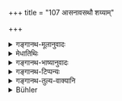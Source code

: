+++
title = "107 आसनावसथौ शय्याम्"

+++

<details><summary>गङ्गानथ-मूलानुवादः</summary>

He should offer seat, room, bed, foliowing and attendance of the best kind to superiors, of the inferior kind to inferiors and of the equal (ordinary) kind to equals.—(107)
</details>

<details><summary>मेधातिथिः</summary>

बहुष्व् अतिथिषु युगपदुपस्थितेष्व् इतरेतरं समहीनज्यायस्स्व् आसनादिप्रकल्पनं गुणापेक्षम्, नाविशेषेण । 

- **आसनं** बृस्यादि । **आवसथं** विश्रामभूमिः । **शय्या** खट्वादि । **अनुव्रज्या** गच्छतो ऽनुगमनम् । **उपासनं** तत्समीपे कथाप्रस्तावेन संनिधानम् । एतद् **उत्तमेषूत्तमम्** । दूरम् अनुव्रज्यत उत्तमः, नातिदूरं मध्यमः, कतिचिदित्पदानि हीनः ॥ ३.९७ ॥
</details>

<details><summary>गङ्गानथ-भाष्यानुवादः</summary>

When several guests of several grades—superior, inferior and equal—arrive at the same time, then the seat, &c., that are offered to them should not all be of the same quality; they should be in accordance with their relative merits.

‘*Seat*’— the mat, and so forth.

‘*Room*’—place for resting.

‘*Bed*’—bedstead, &c.

‘*Following*’— going after him when he goes.

‘*Attendance*’— keeping near him and entertaining him with conversation.

All this should be ‘*of the best kind, to superiors*.’ &e.,—*i.e*., the superior guest should be followed to a great distance; the medium guest, not very far: and the inferior, only a few steps.—(107)
</details>

<details><summary>गङ्गानथ-टिप्पन्यः</summary>

This verse is quoted in *Parāśaramādhava* (Ācāra, p. 354) as laying down
certain distinctions to he borne in mind in entertaining guests;—in
*Vīramitrodaya* (Āhnika, p. 450), which adds that as regards food and
other things, it must he the same for all, specially when they are all
dining together in the same line; as specially laid down by Hārīta;—and
in *Aparārka* (p. 156), which adds that the ‘following’ is to be done
when the guest departs.
</details>

<details><summary>गङ्गानथ-तुल्य-वाक्यानि</summary>

*Yājñavalkya* (1. 107).—‘The guest shall not be deprived of sweet words,
place, straws and water.’

*Yājñavalkya* (1.113).—After the Śrotriya guest has become satisfied,
one should follow him up to the boundary.’

*Gautama* (5.39,40).—‘Bedding, seat, lodging, following and attendance,
in the same manner as in the case of elders;—in the case of inferior
persons, all this has to be done even to a small extent.’

*Baudhāyana* (Vīramitrodaya-Āhnika, p. 452).—‘Both morning and evening,
whatever food there may be, with that he shall make the Vaiśvadeva
offerings and then entertain, to the best of his capacity, such
Brāhmaṇa, Kṣatriya, Vaiśya and Śūdra guests as may happen to arrive; in
the event of his being unable to entertain several guests, he may offer
the food to only one of them, either to one who may be the best
qualified among them, or to him who may have been the first to arrive.’

*Śaṅkha-Likhita* (Do.).—‘A non-Brāhmaṇa is not to be treated as the
guest of a Brāhmaṇa; it is only the learned and highly qualified
Brāhmaṇa that deserves the honours of a *guest*; the Kṣatriya and the
Vaiśya are to be received as friends; and the Śūdra is to be entertained
only out of kindness and sympathy.’

*Śaṅkha* (Aparārka, p. 157).—‘One shall sit with him, at night he shall
retire to sleep on being permitted by him, rise before him, and follow
him when he leaves, turning back only when he asks him to do so.’

*Parāśara* (1.43-44).—‘When a guest arrives, one shall receive him with
warm welcome and honour him with the offering of water and seat and also
with washing of feet, shall offer food with respect and sweet-worded
enquiries, and shall follow him when he leaves; by these he shall win
his good will.’
</details>

<details><summary>Bühler</summary>

107	Let him offer (to his guests) seats, rooms, beds, attendance on departure and honour (while they stay), to the most distinguished in the best form, to the lower ones in a lower form, to equals in an equal manner.
</details>
